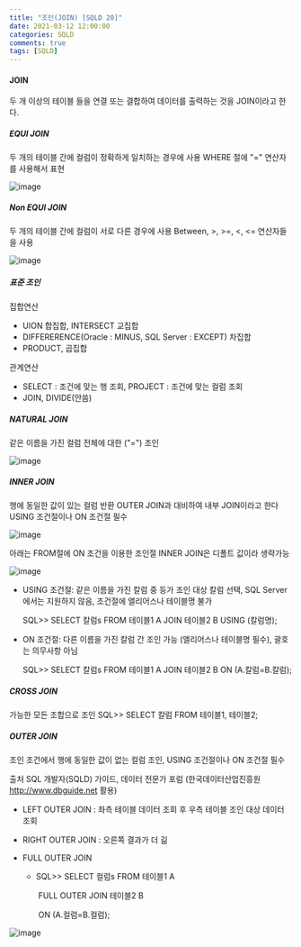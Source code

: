 ```yaml
---
title: "조인(JOIN) [SQLD 20]"
date: 2021-03-12 12:00:00
categories: SQLD
comments: true
tags: [SQLD]
---
```


#### JOIN

두 개 이상의 테이블 들을 연결 또는 결합하여 데이터를 출력하는 것을 JOIN이라고 한다.

##### EQUI JOIN

두 개의 테이블 간에 컬럼이 정확하게 일치하는 경우에 사용 WHERE  절에 "=" 연산자를 사용해서 표현

![image](https://user-images.githubusercontent.com/40592785/110801117-3c2f5a00-82c0-11eb-9105-8cf08ee4a0bb.png)

##### Non EQUI JOIN

두 개의 테이블 간에 컬럼이 서로 다른 경우에 사용 Between, >, >=, <, <= 연산자들을 사용

![image](https://user-images.githubusercontent.com/40592785/110805520-7ef33100-82c4-11eb-93f8-4b1f1ff3c8fd.png)

##### 표준 조인

집합연산

- UION 합집합, INTERSECT 교집합
- DIFFERERENCE(Oracle : MINUS, SQL Server : EXCEPT) 차집합
- PRODUCT, 곱집합

관계연산

- SELECT : 조건에 맞는 행 조회, PROJECT : 조건에 맞는 컬럼 조회
- JOIN, DIVIDE(안씀)

##### NATURAL JOIN

같은 이름을 가진 컬럼 전체에 대한 ("=") 조인 

![image](https://user-images.githubusercontent.com/40592785/110812298-d5fc0480-82ca-11eb-9068-a1034b3ef875.png)

##### INNER JOIN

행에 동일한 값이 있는 컬럼 반환 OUTER JOIN과 대비하여 내부 JOIN이라고 한다  USING 조건절이나 ON 조건절 필수

![image](https://user-images.githubusercontent.com/40592785/110813992-5cfdac80-82cc-11eb-9cc8-a52d7919166c.png)

아래는 FROM절에 ON 조건을 이용한 조인절 INNER JOIN은 디폴트 값이라 생략가능 

![image](https://user-images.githubusercontent.com/40592785/110814625-f3ca6900-82cc-11eb-9596-123f548057ee.png)

- USING 조건절: 같은 이름을 가진 칼럼 중 등가 조인 대상 칼럼 선택, SQL Server에서는 지원하지 않음, 조건절에 앨리어스나 테이블명 불가

  SQL>> SELECT 칼럼s FROM 테이블1 A JOIN 테이블2 B USING (칼럼명);

- ON 조건절: 다른 이름을 가진 칼럼 간 조인 가능 (앨리어스나 테이블명 필수), 괄호는 의무사항 아님

  SQL>> SELECT 칼럼s FROM 테이블1 A JOIN 테이블2 B ON (A.칼럼=B.칼럼);



##### CROSS JOIN

가능한 모든 조합으로 조인 SQL>> SELECT 칼럼 FROM 테이블1, 테이블2; 

##### OUTER JOIN

조인 조건에서 행에 동일한 값이 없는 컬럼 조인, USING 조건절이나 ON 조건절 필수

출처 SQL 개발자(SQLD) 가이드, 데이터 전문가 포럼 (한국데이터산업진흥원 http://www.dbguide.net 활용)

- LEFT OUTER JOIN : 좌측 테이블 데이터 조회 후 우측 테이블 조인 대상 데이터 조회

- RIGHT OUTER JOIN : 오른쪽 결과가 더 긺

- FULL OUTER JOIN

  - SQL>> SELECT 컬럼s FROM 테이블1 A 

    ​			FULL OUTER JOIN 테이블2 B

    ​			ON (A.컬럼=B.컬럼);

![image](https://user-images.githubusercontent.com/40592785/110817298-81a75380-82cf-11eb-93c4-c1d7f66c30d8.png)
